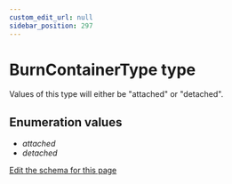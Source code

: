 ```yaml
---
custom_edit_url: null
sidebar_position: 297
---
```

# BurnContainerType type
Values of this type will either be "attached" or "detached".

## Enumeration values
- *attached*
- *detached*

[Edit the schema for this page](https://github.com/wixtoolset/web/blob/master/src/xsd4/wix.xsd)
